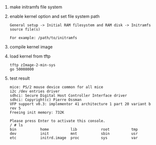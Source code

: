 1. make initramfs file system

2. enable kernel option and set file system path


    ```
    General setup -> Initial RAM filesystem and RAM disk -> Initramfs source file(s)
    
    For example: /path/to/initramfs
    ```


3. compile kernel image

4. load kernel from tftp
   ```
   tftp zImage-2-min-sys
   go 50008000
   ```

5. test result
   ```
   mice: PS/2 mouse device common for all mice
   i2c /dev entries driver
   sdhci: Secure Digital Host Controller Interface driver
   sdhci: Copyright(c) Pierre Ossman
   VFP support v0.3: implementor 41 architecture 1 part 20 variant b rev 5
   Freeing init memory: 732K

   Please press Enter to activate this console. 
   / # ls
   bin           home          lib           root          tmp
   dev           init          mnt           sbin          usr
   etc           initrd.image  proc          sys           var

   ```
